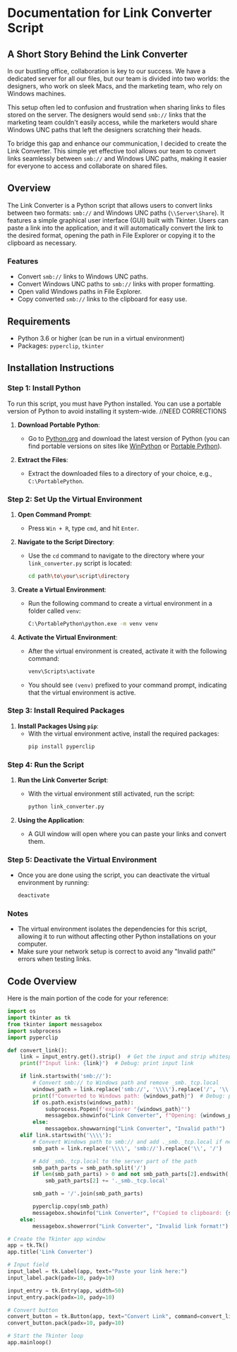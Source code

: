 # Documentation for Link Converter Script

## A Short Story Behind the Link Converter

In our bustling office, collaboration is key to our success. We have a dedicated server for all our files, but our team is divided into two worlds: the designers, who work on sleek Macs, and the marketing team, who rely on Windows machines.

This setup often led to confusion and frustration when sharing links to files stored on the server. The designers would send `smb://` links that the marketing team couldn't easily access, while the marketers would share Windows UNC paths that left the designers scratching their heads.

To bridge this gap and enhance our communication, I decided to create the Link Converter. This simple yet effective tool allows our team to convert links seamlessly between `smb://` and Windows UNC paths, making it easier for everyone to access and collaborate on shared files.

## Overview

The Link Converter is a Python script that allows users to convert links between two formats: `smb://` and Windows UNC paths (`\\Server\Share`). It features a simple graphical user interface (GUI) built with Tkinter. Users can paste a link into the application, and it will automatically convert the link to the desired format, opening the path in File Explorer or copying it to the clipboard as necessary.

### Features

- Convert `smb://` links to Windows UNC paths.
- Convert Windows UNC paths to `smb://` links with proper formatting.
- Open valid Windows paths in File Explorer.
- Copy converted `smb://` links to the clipboard for easy use.

## Requirements

- Python 3.6 or higher (can be run in a virtual environment)
- Packages: `pyperclip`, `tkinter`

## Installation Instructions

### Step 1: Install Python

To run this script, you must have Python installed. You can use a portable version of Python to avoid installing it system-wide.
//NEED CORRECTIONS

1. **Download Portable Python**:

   - Go to [Python.org](https://www.python.org/downloads/) and download the latest version of Python (you can find portable versions on sites like [WinPython](https://winpython.github.io/) or [Portable Python](http://portablepython.com/)).

2. **Extract the Files**:
   - Extract the downloaded files to a directory of your choice, e.g., `C:\PortablePython`.

### Step 2: Set Up the Virtual Environment

1. **Open Command Prompt**:

   - Press `Win + R`, type `cmd`, and hit `Enter`.

2. **Navigate to the Script Directory**:

   - Use the `cd` command to navigate to the directory where your `link_converter.py` script is located:
     ```bash
     cd path\to\your\script\directory
     ```

3. **Create a Virtual Environment**:

   - Run the following command to create a virtual environment in a folder called `venv`:
     ```bash
     C:\PortablePython\python.exe -m venv venv
     ```

4. **Activate the Virtual Environment**:
   - After the virtual environment is created, activate it with the following command:
     ```bash
     venv\Scripts\activate
     ```
   - You should see `(venv)` prefixed to your command prompt, indicating that the virtual environment is active.

### Step 3: Install Required Packages

1. **Install Packages Using `pip`**:
   - With the virtual environment active, install the required packages:
     ```bash
     pip install pyperclip
     ```

### Step 4: Run the Script

1. **Run the Link Converter Script**:

   - With the virtual environment still activated, run the script:
     ```bash
     python link_converter.py
     ```

2. **Using the Application**:
   - A GUI window will open where you can paste your links and convert them.

### Step 5: Deactivate the Virtual Environment

- Once you are done using the script, you can deactivate the virtual environment by running:
  ```bash
  deactivate
  ```

### Notes

- The virtual environment isolates the dependencies for this script, allowing it to run without affecting other Python installations on your computer.
- Make sure your network setup is correct to avoid any "Invalid path!" errors when testing links.

## Code Overview

Here is the main portion of the code for your reference:

```python
import os
import tkinter as tk
from tkinter import messagebox
import subprocess
import pyperclip

def convert_link():
    link = input_entry.get().strip()  # Get the input and strip whitespace
    print(f"Input link: {link}")  # Debug: print input link

    if link.startswith('smb://'):
        # Convert smb:// to Windows path and remove _smb._tcp.local
        windows_path = link.replace('smb://', '\\\\').replace('/', '\\').replace('_smb._tcp.local', '')
        print(f"Converted to Windows path: {windows_path}")  # Debug: print converted path
        if os.path.exists(windows_path):
            subprocess.Popen(f'explorer "{windows_path}"')
            messagebox.showinfo("Link Converter", f"Opening: {windows_path}")
        else:
            messagebox.showwarning("Link Converter", "Invalid path!")
    elif link.startswith('\\\\'):
        # Convert Windows path to smb:// and add ._smb._tcp.local if necessary
        smb_path = link.replace('\\\\', 'smb://').replace('\\', '/')

        # Add _smb._tcp.local to the server part of the path
        smb_path_parts = smb_path.split('/')
        if len(smb_path_parts) > 0 and not smb_path_parts[2].endswith('._smb._tcp.local'):
            smb_path_parts[2] += '._smb._tcp.local'

        smb_path = '/'.join(smb_path_parts)

        pyperclip.copy(smb_path)
        messagebox.showinfo("Link Converter", f"Copied to clipboard: {smb_path}")
    else:
        messagebox.showerror("Link Converter", "Invalid link format!")

# Create the Tkinter app window
app = tk.Tk()
app.title('Link Converter')

# Input field
input_label = tk.Label(app, text="Paste your link here:")
input_label.pack(padx=10, pady=10)

input_entry = tk.Entry(app, width=50)
input_entry.pack(padx=10, pady=10)

# Convert button
convert_button = tk.Button(app, text="Convert Link", command=convert_link)
convert_button.pack(padx=10, pady=10)

# Start the Tkinter loop
app.mainloop()
```
